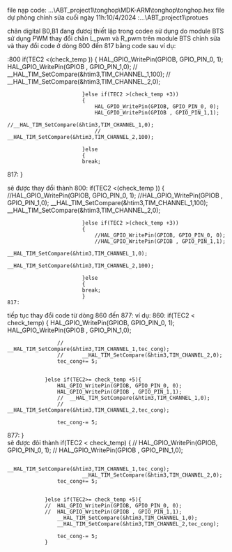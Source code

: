 
file nạp code: ...\ABT_project1\tonghop\MDK-ARM\tonghop\tonghop.hex
file dự phòng chỉnh sửa cuối ngày 11h:10/4/2024 :...\ABT_project1\protues

chân digital B0,B1 đang đươcj thiết lập trong codee sử dụng do module BTS
sử dụng PWM thay đổi chân L_pwm và R_pwm trên module BTS
chỉnh sửa và thay đổi code ở dòng 800 đến 817 bằng code sau
ví dụ:

:800
                                if(TEC2 <(check_temp ))
							{
								HAL_GPIO_WritePin(GPIOB, GPIO_PIN_0, 1);
								HAL_GPIO_WritePin(GPIOB , GPIO_PIN_1,0);
								//	__HAL_TIM_SetCompare(&htim3,TIM_CHANNEL_1,100);
								//		__HAL_TIM_SetCompare(&htim3,TIM_CHANNEL_2,0);
								
							}else if(TEC2 >(check_temp +3))
							{
								HAL_GPIO_WritePin(GPIOB, GPIO_PIN_0, 0);
								HAL_GPIO_WritePin(GPIOB , GPIO_PIN_1,1);
								//__HAL_TIM_SetCompare(&htim3,TIM_CHANNEL_1,0);
								//		__HAL_TIM_SetCompare(&htim3,TIM_CHANNEL_2,100);
								
							}else 
							{							
							break;							
817:							}

sẽ được thay đổi thành 
800:
if(TEC2 <(check_temp ))
							{
								//HAL_GPIO_WritePin(GPIOB, GPIO_PIN_0, 1);
								//HAL_GPIO_WritePin(GPIOB , GPIO_PIN_1,0);
									__HAL_TIM_SetCompare(&htim3,TIM_CHANNEL_1,100);
										__HAL_TIM_SetCompare(&htim3,TIM_CHANNEL_2,0);
								
							}else if(TEC2 >(check_temp +3))
							{
								//HAL_GPIO_WritePin(GPIOB, GPIO_PIN_0, 0);
								//HAL_GPIO_WritePin(GPIOB , GPIO_PIN_1,1);
								__HAL_TIM_SetCompare(&htim3,TIM_CHANNEL_1,0);
								__HAL_TIM_SetCompare(&htim3,TIM_CHANNEL_2,100);
								
							}else 
							{							
							break;							
							}
    817:
tiếp tục thay đổi code từ dòng 860 đến 877:
ví dụ:
860:
	if(TEC2	< check_temp)
				{
					HAL_GPIO_WritePin(GPIOB, GPIO_PIN_0, 1);
					HAL_GPIO_WritePin(GPIOB , GPIO_PIN_1,0);
				
					//	__HAL_TIM_SetCompare(&htim3,TIM_CHANNEL_1,tec_cong);
					//		__HAL_TIM_SetCompare(&htim3,TIM_CHANNEL_2,0);
					tec_cong+= 5;
				

				}else if(TEC2>= check_temp +5){
					HAL_GPIO_WritePin(GPIOB, GPIO_PIN_0, 0);
					HAL_GPIO_WritePin(GPIOB , GPIO_PIN_1,1);
					//	__HAL_TIM_SetCompare(&htim3,TIM_CHANNEL_1,0);
					//			__HAL_TIM_SetCompare(&htim3,TIM_CHANNEL_2,tec_cong);
				
					tec_cong-= 5;
877:				}	
sẽ được đôỉ thành 
	if(TEC2	< check_temp)
				{
				//	HAL_GPIO_WritePin(GPIOB, GPIO_PIN_0, 1);
				//	HAL_GPIO_WritePin(GPIOB , GPIO_PIN_1,0);
				
						__HAL_TIM_SetCompare(&htim3,TIM_CHANNEL_1,tec_cong);
							__HAL_TIM_SetCompare(&htim3,TIM_CHANNEL_2,0);
					tec_cong+= 5;
				

				}else if(TEC2>= check_temp +5){
				//	HAL_GPIO_WritePin(GPIOB, GPIO_PIN_0, 0);
				//	HAL_GPIO_WritePin(GPIOB , GPIO_PIN_1,1);
					__HAL_TIM_SetCompare(&htim3,TIM_CHANNEL_1,0);
					__HAL_TIM_SetCompare(&htim3,TIM_CHANNEL_2,tec_cong);
				
					tec_cong-= 5;
				}	
